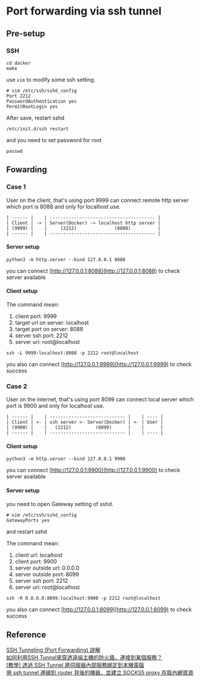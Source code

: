 # Port forwarding via ssh tunnel

## Pre-setup

### SSH

```shell
cd docker
make
```

use `vim` to modify some ssh setting.  

```
# vim /etc/ssh/sshd_config
Port 2212
PasswordAuthentication yes
PermitRootLogin yes
```

After save, restart sshd  

```shell
/etc/init.d/ssh restart
```

and you need to set password for root  

```shell
passwd
```

## Fowarding

### Case 1

User on the client, that's using port 9999 can connect remote http server which port is 8088 and only for localhost use.  

```shell
| ------ |    | --------------------------------------- |
| Client | -> | Server(Docker) -> localhost http server |
| (9999) |    |     (2212)              (8088)          |
| ------ |    | --------------------------------------- |
``````

#### Server setup

```shell
python3 -m http.server --bind 127.0.0.1 8088
```

you can connect [http://127.0.0.1:8088](http://127.0.0.1:8088) to check server available  

#### Client setup

The command mean:  
1. client port: 9999
2. target url on server: localhost
3. target port on server: 8088
4. server ssh port: 2212
5. server uri: root@localhost

```shell
ssh -L 9999:localhost:8088 -p 2212 root@localhost
```

you also can connect [http://127.0.0.1:9999](http://127.0.0.1:9999) to check success  

### Case 2

User on the internet, that's using port 8099 can connect local server which port is 9900 and only for localhost use.  

```shell
| ------ |    | ---------------------------- |    | ---- |
| Client | <- | ssh server <- Server(Docker) | <- | User |
| (9900) |    |   (2212)         (8099)      |    |      |
| ------ |    | ---------------------------- |    | ---- |
``````

#### Client setup


```shell
python3 -m http.server --bind 127.0.0.1 9900
```

you can connect [http://127.0.0.1:9900](http://127.0.0.1:9900) to check server available  

#### Server setup

you need to open Gateway setting of sshd.  

```
# vim /etc/ssh/sshd_config
GatewayPorts yes
```

and restart sshd  

The command mean:  
1. client url: localhost
2. client port: 9900
3. server outside url: 0.0.0.0
4. server outside port: 8099
5. server ssh port: 2212
6. server uri: root@localhost

```shell
ssh -R 0.0.0.0:8099:localhost:9900 -p 2212 root@localhost
```

you also can connect [http://127.0.0.1:8099](http://127.0.0.1:8099) to check success  

## Reference

[SSH Tunneling (Port Forwarding) 詳解](https://johnliu55.tw/ssh-tunnel.html)  
[如何利用SSH Tunnel來穿透遠端主機的防火牆，連接到某個服務？](https://magiclen.org/ssh-tunnel/)  
[\[教學\] 透過 SSH Tunnel 將伺服器內部服務綁定到本機電腦](https://xenby.com/b/269-%E6%95%99%E5%AD%B8-%E9%80%8F%E9%81%8E-ssh-tunnel-%E5%B0%87%E4%BC%BA%E6%9C%8D%E5%99%A8%E5%85%A7%E9%83%A8%E6%9C%8D%E5%8B%99%E7%B6%81%E5%AE%9A%E5%88%B0%E6%9C%AC%E6%A9%9F%E9%9B%BB%E8%85%A6%E4%B8%8A)  
[用 ssh tunnel 連線到 router 背後的機器，並建立 SOCKS5 proxy 存取內網資源](https://hackmd.io/@DailyOops/ssh-reverse-tunnel-behind-the-router-with-socks5-proxy)  

